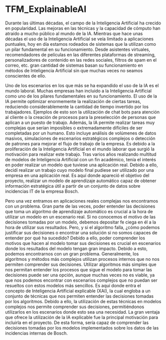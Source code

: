 # TFM_ExplainableAI

Durante las últimas décadas, el campo de la Inteligencia Artificial ha crecido en popularidad. Las mejoras en las técnicas y la capacidad de cómputo han atraído a mucho público al mundo de la IA. Mientras que hace unas décadas el uso de la Inteligencia Artificial se veía limitado a aplicaciones puntuales, hoy en día estamos rodeados de sistemas que la utilizan como un pilar fundamental en su funcionamiento. Desde asistentes virtuales, recomendadores de películas en las diferentes plataformas de streaming, personalizadores de contenido en las redes sociales, filtros de spam en el correo, etc. gran cantidad de sistemas basan su funcionamiento en métodos de Inteligencia Artificial sin que muchas veces no seamos conscientes de ello.

Uno de los escenarios en los que más se ha expandido el uso de la IA es el mundo laboral. Muchas empresas han incluido a la Inteligencia Artificial como uno de los pilares fundamentales en su funcionamiento. El uso de la IA permite optimizar enormemente la realización de ciertas tareas, reduciendo considerablemente la cantidad de tiempo invertido por los trabajadores. Ejemplos de esto son la utilización de chat bots para atención al cliente o la creación de procesos para la preselección de personas que aplican a un puesto de trabajo. Además, la IA permite realizar tareas muy complejas que serían imposibles o extremadamente difíciles de ser completadas por un humano. Esto incluye análisis de volúmenes de datos masivos, simulaciones de escenarios estratégicos complejos o detección de patrones para mejorar el flujo de trabajo de la empresa. Es debido a la proliferación de la Inteligencia Artificial en el mundo laborar que surgió la motivación para realizar este trabajo. Tras varios años realizando multitud de modelos de Inteligencia Artificial con un fin académico, tenía el interés en poder realizar un modelo que tuviese una aplicación real. Debido a ello, decidí realizar un trabajo cuyo modelo final pudiese ser utilizado por una empresa en una aplicación real. Es aquí donde apareció el objetivo del proyecto, realizar un modelo de aprendizaje automático capaz de obtener información estratégica útil a partir de un conjunto de datos sobre incidencias IT de la empresa Bosch.

Pero una vez entramos en aplicaciones reales complejas nos encontramos con un problema. Gran parte de las veces, poder entender las decisiones que toma un algoritmo de aprendizaje automático es crucial a la hora de utilizar un modelo en un escenario real. Si no conocemos el motivo de las decisiones tomadas por un modelo, debemos depositar fe ciega en él a la hora de utilizar sus resultados. Pero, y si el algoritmo falla, ¿cómo podemos justificar sus decisiones o encontrar una solución si no somos capaces de entender por qué ha sucedido? Debido a ello, poder comprender los motivos que hacen al modelo tomar sus decisiones es crucial en escenarios donde los resultados del modelo tengan gran impacto. Debido a esto, podemos encontrarnos con un gran problema. Generalmente, los algoritmos y métodos más complejos utilizan procesos internos que no nos permiten comprender sus decisiones. Utilizar algoritmos más simples que nos permitan entender los procesos que sigue el modelo para tomar las decisiones puede ser una opción, aunque muchas veces no es viable, ya que nos podemos encontrar con escenarios complejos que no puedan ser resueltos con estos modelos más sencillos. Es aquí donde entra el concepto de Inteligencia Artificial explicable (XAI), la cual engloba a un conjunto de técnicas que nos permiten entender las decisiones tomadas por los algoritmos. Debido a ello, la utilización de estas técnicas en modelos complejos nos permite comprender sus decisiones, permitiéndonos utilizarlos en los escenarios donde esto sea una necesidad. La gran ventaja que ofrece la utilización de la IA explicable fue la principal motivación para incluirla en el proyecto. De esta forma, sería capaz de comprender las decisiones tomadas por los modelos implementados sobre los datos de las incidencias internas de Bosch.
